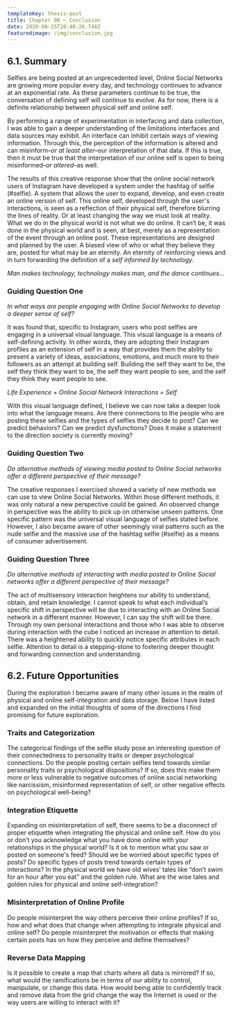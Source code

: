```yaml
---
templateKey: thesis-post
title: Chapter 06 — Conclusion
date: 2020-08-25T20:48:26.748Z
featuredimage: /img/conclusion.jpg
---
```

## 6.1. Summary

Selfies are being posted at an unprecedented level, Online Social Networks are growing more popular every day, and technology continues to advance at an exponential rate. As these parameters continue to be true, the conversation of defining self will continue to evolve. As for now, there is a definite relationship between physical self and online self. 

By performing a range of experimentation in interfacing and data collection, I was able to gain a deeper understanding of the limitations interfaces and data sources may exhibit. An interface can inhibit certain ways of viewing information. Through this, the perception of the information is altered and can misinform–*or at least alter*–our interpretation of that data. If this is true, then it must be true that the interpretation of our online self is open to being misinformed–*or altered*–as well. 

The results of this creative response show that the online social network users of Instagram have developed a system under the hashtag of selfie (#selfie). A system that allows the user to expand, develop, and even create an online version of self. This online self, developed through the user's interactions, is seen as a reflection of their physical self, therefore blurring the lines of reality. Or at least changing the way we must look at reality. What we do in the physical world is not what we do online. It can’t be, it was done in the physical world and is seen, at best, merely as a representation of the event through an online post. These representations are designed and planned by the user. A biased view of who or what they believe they are, posted for what may be an eternity. An eternity of reinforcing views and in turn forwarding the definition of a *self informed by technology*.

*Man makes technology, technology makes man, and the dance continues…*

### Guiding Question One

*In what ways are people engaging with Online Social Networks to develop a deeper sense of self?* 

It was found that, specific to Instagram, users who post selfies are engaging in a universal visual language. This visual language is a means of self-defining activity. In other words, they are adopting their Instagram profiles as an extension of self in a way that provides them the ability to present a variety of ideas, associations, emotions, and much more to their followers as an attempt at building self. Building the self they want to be, the self they think they want to be, the self they want people to see, and the self they think they want people to see. 

*Life Experience + Online Social Network Interactions = Self* 

With this visual language defined, I believe we can now take a deeper look into what the language means. Are there connections to the people who are posting these selfies and the types of selfies they decide to post? Can we predict behaviors? Can we predict dysfunctions? Does it make a statement to the direction society is currently moving? 

### Guiding Question Two 

*Do alternative methods of viewing media posted to Online Social networks offer a different perspective of their message?*

The creative responses I exercised showed a variety of new methods we can use to view Online Social Networks. Within those different methods, it was only natural a new perspective could be gained. An observed change in perspective was the ability to pick up on otherwise unseen patterns. One specific pattern was the universal visual language of selfies stated before. However, I also became aware of other seemingly viral patterns such as the nude selfie and the massive use of the hashtag selfie (#selfie) as a means of consumer advertisement. 

### Guiding Question Three 

*Do alternative methods of interacting with media posted to Online Social networks offer a different perspective of their message?* 

The act of multisensory interaction heightens our ability to understand, obtain, and retain knowledge. I cannot speak to what each individual’s specific shift in perspective will be due to interacting with an Online Social network in a different manner. However, I can say the shift will be there. Through my own personal interactions and those who I was able to observe during interaction with the cube I noticed an increase in attention to detail. There was a heightened ability to quickly notice specific attributes in each selfie. Attention to detail is a stepping-stone to fostering deeper thought and forwarding connection and understanding. 

## 6.2. Future Opportunities 

During the exploration I became aware of many other issues in the realm of physical and online self-integration and data storage. Below I have listed and expanded on the initial thoughts of some of the directions I find promising for future exploration.

### Traits and Categorization 

The categorical findings of the selfie study pose an interesting question of their connectedness to personality traits or deeper psychological connections. Do the people posting certain selfies tend towards similar personality traits or psychological dispositions? If so, does this make them more or less vulnerable to negative outcomes of online social networking like narcissism, misinformed representation of self, or other negative effects on psychological well-being? 

### Integration Etiquette 

Expanding on misinterpretation of self, there seems to be a disconnect of proper etiquette when integrating the physical and online self. How do you or don’t you acknowledge what you have done online with your relationships in the physical world? Is it ok to mention what you saw or posted on someone's feed? Should we be worried about specific types of posts? Do specific types of posts trend towards certain types of interactions? In the physical world we have old wives’ tales like “don’t swim for an hour after you eat” and the golden rule. What are the wise tales and golden rules for physical and online self-integration? 

### Misinterpretation of Online Profile 

Do people misinterpret the way others perceive their online profiles? If so, how and what does that change when attempting to integrate physical and online self? Do people misinterpret the motivation or effects that making certain posts has on how they perceive and define themselves? 

### Reverse Data Mapping 

Is it possible to create a map that charts where all data is mirrored? If so, what would the ramifications be in terms of our ability to control, manipulate, or change this data. How would being able to confidently track and remove data from the grid change the way the Internet is used or the way users are willing to interact with it?